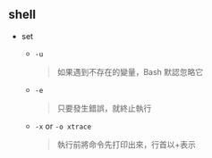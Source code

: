 shell
---

+ set 
    - `-u`
        > 如果遇到不存在的變量，Bash 默認忽略它
        
    - `-e`
        > 只要發生錯誤，就終止執行
        
    - `-x` or `-o xtrace`
        > 執行前將命令先打印出來，行首以+表示


